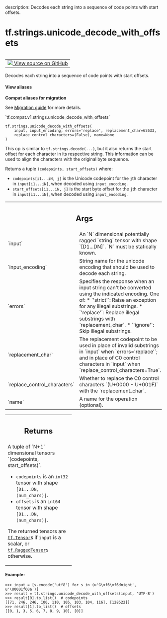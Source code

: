 description: Decodes each string into a sequence of code points with start offsets.

<div itemscope itemtype="http://developers.google.com/ReferenceObject">
<meta itemprop="name" content="tf.strings.unicode_decode_with_offsets" />
<meta itemprop="path" content="Stable" />
</div>

# tf.strings.unicode_decode_with_offsets

<!-- Insert buttons and diff -->

<table class="tfo-notebook-buttons tfo-api nocontent" align="left">
<td>
  <a target="_blank" href="https://github.com/tensorflow/tensorflow/blob/r2.4/tensorflow/python/ops/ragged/ragged_string_ops.py#L236-L295">
    <img src="https://www.tensorflow.org/images/GitHub-Mark-32px.png" />
    View source on GitHub
  </a>
</td>
</table>



Decodes each string into a sequence of code points with start offsets.

<section class="expandable">
  <h4 class="showalways">View aliases</h4>
  <p>
<b>Compat aliases for migration</b>
<p>See
<a href="https://www.tensorflow.org/guide/migrate">Migration guide</a> for
more details.</p>
<p>`tf.compat.v1.strings.unicode_decode_with_offsets`</p>
</p>
</section>

<pre class="devsite-click-to-copy prettyprint lang-py tfo-signature-link">
<code>tf.strings.unicode_decode_with_offsets(
    input, input_encoding, errors='replace', replacement_char=65533,
    replace_control_characters=(False), name=None
)
</code></pre>



<!-- Placeholder for "Used in" -->

This op is similar to `tf.strings.decode(...)`, but it also returns the
start offset for each character in its respective string.  This information
can be used to align the characters with the original byte sequence.

Returns a tuple `(codepoints, start_offsets)` where:

* `codepoints[i1...iN, j]` is the Unicode codepoint for the `j`th character
  in `input[i1...iN]`, when decoded using `input_encoding`.
* `start_offsets[i1...iN, j]` is the start byte offset for the `j`th
  character in `input[i1...iN]`, when decoded using `input_encoding`.

<!-- Tabular view -->
 <table class="responsive fixed orange">
<colgroup><col width="214px"><col></colgroup>
<tr><th colspan="2"><h2 class="add-link">Args</h2></th></tr>

<tr>
<td>
`input`
</td>
<td>
An `N` dimensional potentially ragged `string` tensor with shape
`[D1...DN]`.  `N` must be statically known.
</td>
</tr><tr>
<td>
`input_encoding`
</td>
<td>
String name for the unicode encoding that should be used to
decode each string.
</td>
</tr><tr>
<td>
`errors`
</td>
<td>
Specifies the response when an input string can't be converted
using the indicated encoding. One of:
* `'strict'`: Raise an exception for any illegal substrings.
* `'replace'`: Replace illegal substrings with `replacement_char`.
* `'ignore'`: Skip illegal substrings.
</td>
</tr><tr>
<td>
`replacement_char`
</td>
<td>
The replacement codepoint to be used in place of invalid
substrings in `input` when `errors='replace'`; and in place of C0 control
characters in `input` when `replace_control_characters=True`.
</td>
</tr><tr>
<td>
`replace_control_characters`
</td>
<td>
Whether to replace the C0 control characters
`(U+0000 - U+001F)` with the `replacement_char`.
</td>
</tr><tr>
<td>
`name`
</td>
<td>
A name for the operation (optional).
</td>
</tr>
</table>



<!-- Tabular view -->
 <table class="responsive fixed orange">
<colgroup><col width="214px"><col></colgroup>
<tr><th colspan="2"><h2 class="add-link">Returns</h2></th></tr>
<tr class="alt">
<td colspan="2">
A tuple of `N+1` dimensional tensors `(codepoints, start_offsets)`.

* `codepoints` is an `int32` tensor with shape `[D1...DN, (num_chars)]`.
* `offsets` is an `int64` tensor with shape `[D1...DN, (num_chars)]`.

The returned tensors are <a href="../../tf/Tensor.md"><code>tf.Tensor</code></a>s if `input` is a scalar, or
<a href="../../tf/RaggedTensor.md"><code>tf.RaggedTensor</code></a>s otherwise.
</td>
</tr>

</table>


#### Example:

```
>>> input = [s.encode('utf8') for s in (u'G\xf6\xf6dnight', u'\U0001f60a')]
>>> result = tf.strings.unicode_decode_with_offsets(input, 'UTF-8')
>>> result[0].to_list()  # codepoints
[[71, 246, 246, 100, 110, 105, 103, 104, 116], [128522]]
>>> result[1].to_list()  # offsets
[[0, 1, 3, 5, 6, 7, 8, 9, 10], [0]]
```